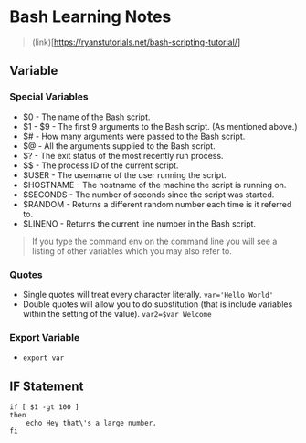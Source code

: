 # Bash Learning Notes
> (link)[https://ryanstutorials.net/bash-scripting-tutorial/]

## Variable

### Special Variables
- $0 - The name of the Bash script.
- $1 - $9 - The first 9 arguments to the Bash script. (As mentioned above.)
- $# - How many arguments were passed to the Bash script.
- $@ - All the arguments supplied to the Bash script.
- $? - The exit status of the most recently run process.
- $$ - The process ID of the current script.
- $USER - The username of the user running the script.
- $HOSTNAME - The hostname of the machine the script is running on.
- $SECONDS - The number of seconds since the script was started.
- $RANDOM - Returns a different random number each time is it referred to.
- $LINENO - Returns the current line number in the Bash script.

> If you type the command env on the command line you will see a listing of other variables which you may also refer to.

### Quotes

- Single quotes will treat every character literally.
`var='Hello World'`
- Double quotes will allow you to do substitution (that is include variables within the setting of the value).
`var2=$var Welcome`

### Export Variable

- `export var`

## IF Statement

```
if [ $1 -gt 100 ]
then
	echo Hey that\'s a large number.
fi
```
